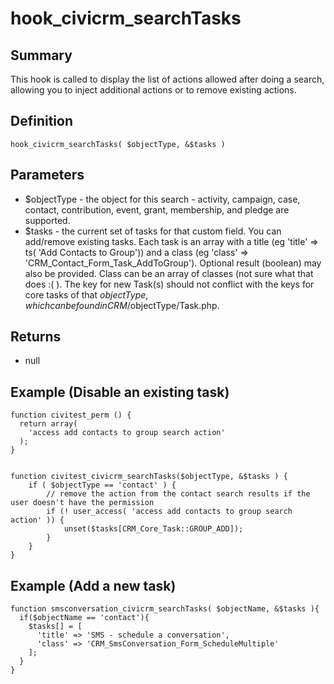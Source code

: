 # hook_civicrm_searchTasks

## Summary

This hook is called to display the list of actions allowed after doing a
search, allowing you to inject additional actions or to remove existing actions.

## Definition

    hook_civicrm_searchTasks( $objectType, &$tasks )

## Parameters

-   $objectType - the object for this search - activity, campaign,
    case, contact, contribution, event, grant, membership, and pledge
    are supported.
-   $tasks - the current set of tasks for that custom field. You can
    add/remove existing tasks. Each task is an array with a title (eg
    'title'  => ts( 'Add Contacts to Group')) and a class (eg 'class'
    => 'CRM_Contact_Form_Task_AddToGroup'). Optional result
    (boolean) may also be provided. Class can be an array of classes
    (not sure what that does :( ). The key for new Task(s) should not
    conflict with the keys for core tasks of that $objectType, which
    can be found in CRM/$objectType/Task.php.

## Returns

-   null

## **Example (Disable an existing task)**

    function civitest_perm () {
      return array(
        'access add contacts to group search action'
      );
    }


    function civitest_civicrm_searchTasks($objectType, &$tasks ) {
        if ( $objectType == 'contact' ) {
            // remove the action from the contact search results if the user doesn't have the permission
            if (! user_access( 'access add contacts to group search action' )) {
                unset($tasks[CRM_Core_Task::GROUP_ADD]);
            }
        }
    }

## **Example (Add a new task)**

    function smsconversation_civicrm_searchTasks( $objectName, &$tasks ){
      if($objectName == 'contact'){
        $tasks[] = [
          'title' => 'SMS - schedule a conversation',
          'class' => 'CRM_SmsConversation_Form_ScheduleMultiple'
        ];
      }
    }
